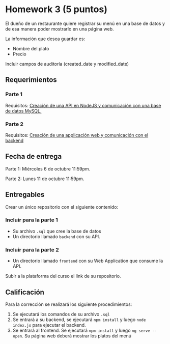 # Homework 3 (5 puntos)

El dueño de un restaurante quiere registrar su menú en una base de datos y de esa manera poder mostrarlo en una página web.

La información que desea guardar es:

- Nombre del plato
- Precio

Incluir campos de auditoría (created_date y modified_date)

## Requerimientos

### Parte 1

Requisitos: [Creación de una API en NodeJS y comunicación con una base de datos MySQL.](./hw3-part1.md)

### Parte 2

Requisitos: [Creación de una applicación web y comunicación con el backend](./hw3-part2.md)

## Fecha de entrega

Parte 1: Miércoles 6 de octubre 11:59pm.

Parte 2: Lunes 11 de octubre 11:59pm.

## Entregables

Crear un único repositorio con el siguiente contenido:

### Incluir para la parte 1

- Su archivo `.sql` que cree la base de datos
- Un directorio llamado `backend` con su API.

### Incluir para la parte 2

- Un directorio llamado `frontend` con su Web Application que consume la API.

Subir a la plataforma del curso el link de su repositorio.

## Calificación

Para la corrección se realizará los siguiente procedimientos:

1. Se ejecutará los comandos de su archivo `.sql`
2. Se entrará a su backend, se ejecutará `npm install` y luego `node index.js` para ejecutar el backend.
3. Se entrará al frontend. Se ejecutará `npm install` y luego `ng serve --open`. Su página web deberá mostrar los platos del menú

